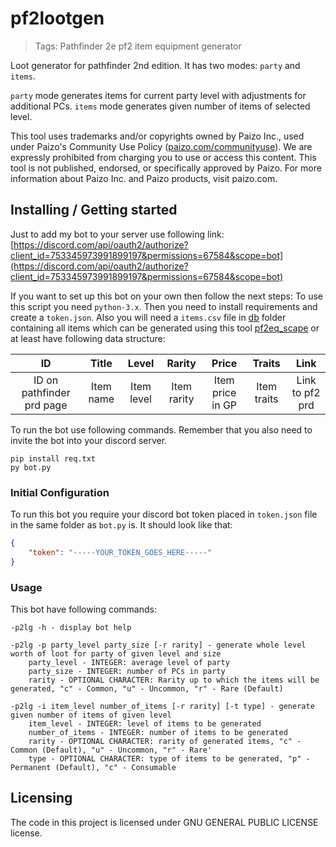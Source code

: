 # pf2lootgen
> Tags: Pathfinder 2e pf2 item equipment generator
>
Loot generator for pathfinder 2nd edition. It has two modes: `party` and `items`. 

`party` mode generates items for current party level with adjustments for additional PCs.
`items` mode generates given number of items of selected level.

This tool uses trademarks and/or copyrights owned by Paizo Inc., used under Paizo's Community Use Policy ([paizo.com/communityuse](https://paizo.com/community/communityuse)). We are expressly prohibited from charging you to use or access this content. This tool is not published, endorsed, or specifically approved by Paizo. For more information about Paizo Inc. and Paizo products, visit paizo.com.

## Installing / Getting started

Just to add my bot to your server use following link:
[https://discord.com/api/oauth2/authorize?client_id=753345973991899197&permissions=67584&scope=bot](https://discord.com/api/oauth2/authorize?client_id=753345973991899197&permissions=67584&scope=bot)

If you want to set up this bot on your own then follow the next steps:
To use this script you need `python-3.x`. Then you need to install requirements and create a `token.json`.
Also you will need a `items.csv` file in [db](./db/) folder containing all items which can be generated using this tool [pf2eq_scape](https://github.com/wolframowy/pf2eq_scrape)
or at least have following data structure:

|              ID           |   Title   |    Level   |   Rarity    |      Price       |   Traits    |      Link       |
|:-------------------------:|:---------:|:----------:|:-----------:|:----------------:|:-----------:|:---------------:|
| ID on pathfinder prd page | Item name | Item level | Item rarity | Item price in GP | Item traits | Link to pf2 prd |


To run the bot use following commands. Remember that you also need to invite the bot into your discord server.
```shell
pip install req.txt
py bot.py
```

### Initial Configuration

To run this bot you require your discord bot token placed in `token.json` file in the same folder as `bot.py` is.
It should look like that:

```json
{
    "token": "-----YOUR_TOKEN_GOES_HERE-----"
}
```

### Usage

This bot have following commands:
```
-p2lg -h - display bot help

-p2lg -p party_level party_size [-r rarity] - generate whole level worth of loot for party of given level and size
    party_level - INTEGER: average level of party
    party_size - INTEGER: number of PCs in party
    rarity - OPTIONAL CHARACTER: Rarity up to which the items will be generated, "c" - Common, "u" - Uncommon, "r" - Rare (Default)

-p2lg -i item_level number_of_items [-r rarity] [-t type] - generate given number of items of given level
    item_level - INTEGER: level of items to be generated
    number_of_items - INTEGER: number of items to be generated
    rarity - OPTIONAL CHARACTER: rarity of generated items, "c" - Common (Default), "u" - Uncommon, "r" - Rare'
    type - OPTIONAL CHARACTER: type of items to be generated, "p" - Permanent (Default), "c" - Consumable
```

## Licensing

The code in this project is licensed under GNU GENERAL PUBLIC LICENSE license.